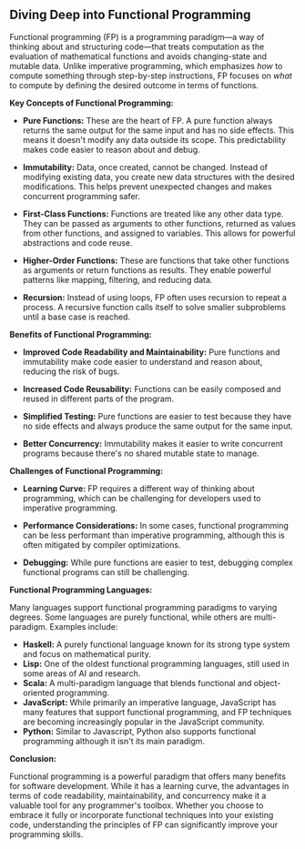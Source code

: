## Diving Deep into Functional Programming

Functional programming (FP) is a programming paradigm—a way of thinking about and structuring code—that treats computation as the evaluation of mathematical functions and avoids changing-state and mutable data. Unlike imperative programming, which emphasizes _how_ to compute something through step-by-step instructions, FP focuses on _what_ to compute by defining the desired outcome in terms of functions.

**Key Concepts of Functional Programming:**

- **Pure Functions:** These are the heart of FP. A pure function always returns the same output for the same input and has no side effects. This means it doesn't modify any data outside its scope. This predictability makes code easier to reason about and debug.

- **Immutability:** Data, once created, cannot be changed. Instead of modifying existing data, you create new data structures with the desired modifications. This helps prevent unexpected changes and makes concurrent programming safer.

- **First-Class Functions:** Functions are treated like any other data type. They can be passed as arguments to other functions, returned as values from other functions, and assigned to variables. This allows for powerful abstractions and code reuse.

- **Higher-Order Functions:** These are functions that take other functions as arguments or return functions as results. They enable powerful patterns like mapping, filtering, and reducing data.

- **Recursion:** Instead of using loops, FP often uses recursion to repeat a process. A recursive function calls itself to solve smaller subproblems until a base case is reached.

**Benefits of Functional Programming:**

- **Improved Code Readability and Maintainability:** Pure functions and immutability make code easier to understand and reason about, reducing the risk of bugs.

- **Increased Code Reusability:** Functions can be easily composed and reused in different parts of the program.

- **Simplified Testing:** Pure functions are easier to test because they have no side effects and always produce the same output for the same input.

- **Better Concurrency:** Immutability makes it easier to write concurrent programs because there's no shared mutable state to manage.

**Challenges of Functional Programming:**

- **Learning Curve:** FP requires a different way of thinking about programming, which can be challenging for developers used to imperative programming.

- **Performance Considerations:** In some cases, functional programming can be less performant than imperative programming, although this is often mitigated by compiler optimizations.

- **Debugging:** While pure functions are easier to test, debugging complex functional programs can still be challenging.

**Functional Programming Languages:**

Many languages support functional programming paradigms to varying degrees. Some languages are purely functional, while others are multi-paradigm. Examples include:

- **Haskell:** A purely functional language known for its strong type system and focus on mathematical purity.
- **Lisp:** One of the oldest functional programming languages, still used in some areas of AI and research.
- **Scala:** A multi-paradigm language that blends functional and object-oriented programming.
- **JavaScript:** While primarily an imperative language, JavaScript has many features that support functional programming, and FP techniques are becoming increasingly popular in the JavaScript community.
- **Python:** Similar to Javascript, Python also supports functional programming although it isn't its main paradigm.

**Conclusion:**

Functional programming is a powerful paradigm that offers many benefits for software development. While it has a learning curve, the advantages in terms of code readability, maintainability, and concurrency make it a valuable tool for any programmer's toolbox. Whether you choose to embrace it fully or incorporate functional techniques into your existing code, understanding the principles of FP can significantly improve your programming skills.
